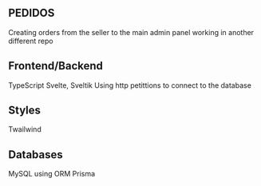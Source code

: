 ## PEDIDOS

Creating orders from the seller to the main admin panel working in another different repo

## Frontend/Backend
TypeScript
Svelte, Sveltik
Using http petittions to connect to the database

## Styles
Twailwind

## Databases
MySQL using ORM Prisma